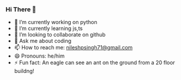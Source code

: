 ### Hi There 👋
- 🔭 I’m currently working on python
- 🌱 I’m currently learning js,ts
- 👯 I’m looking to collaborate on github
- 💬 Ask me about coding
- 📫 How to reach me: nileshpsingh71@gmail.com
- 😄 Pronouns: he/him
- ⚡ Fun fact: An eagle can see an ant on the ground from a 20 floor buildng!

<!--
**NPSD007/NPSD007** is a ✨ _special_ ✨ repository because its `README.md` (this file) appears on your GitHub profile.

Here are some ideas to get you started:

- 🔭 I’m currently working on python
- 🌱 I’m currently learning js,ts
- 👯 I’m looking to collaborate on github
- 🤔 I’m looking for help with coding
- 💬 Ask me about coding
- 📫 How to reach me: nileshpsingh71@gmail.com
- 😄 Pronouns: she/her
- ⚡ Fun fact: An eagle can see an ant on the ground from a 20 floor buildng!
-->
